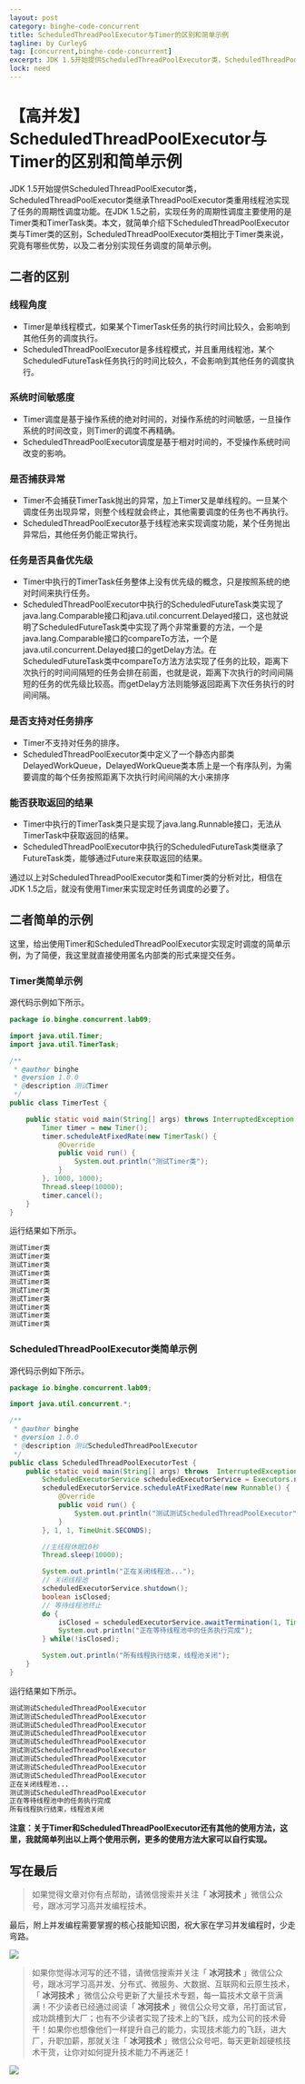 ```yaml
---
layout: post
category: binghe-code-concurrent
title: ScheduledThreadPoolExecutor与Timer的区别和简单示例
tagline: by CurleyG
tag: [concurrent,binghe-code-concurrent]
excerpt: JDK 1.5开始提供ScheduledThreadPoolExecutor类，ScheduledThreadPoolExecutor类继承ThreadPoolExecutor类重用线程池实现了任务的周期性调度功能。在JDK 1.5之前，实现任务的周期性调度主要使用的是Timer类和TimerTask类。本文，就简单介绍下ScheduledThreadPoolExecutor类与Timer类的区别，ScheduledThreadPoolExecutor类相比于Timer类来说，究竟有哪些优势，以及二者分别实现任务调度的简单示例。
lock: need
---
```


# 【高并发】ScheduledThreadPoolExecutor与Timer的区别和简单示例

JDK 1.5开始提供ScheduledThreadPoolExecutor类，ScheduledThreadPoolExecutor类继承ThreadPoolExecutor类重用线程池实现了任务的周期性调度功能。在JDK 1.5之前，实现任务的周期性调度主要使用的是Timer类和TimerTask类。本文，就简单介绍下ScheduledThreadPoolExecutor类与Timer类的区别，ScheduledThreadPoolExecutor类相比于Timer类来说，究竟有哪些优势，以及二者分别实现任务调度的简单示例。

## 二者的区别

### 线程角度

- Timer是单线程模式，如果某个TimerTask任务的执行时间比较久，会影响到其他任务的调度执行。
- ScheduledThreadPoolExecutor是多线程模式，并且重用线程池，某个ScheduledFutureTask任务执行的时间比较久，不会影响到其他任务的调度执行。

### 系统时间敏感度

- Timer调度是基于操作系统的绝对时间的，对操作系统的时间敏感，一旦操作系统的时间改变，则Timer的调度不再精确。
- ScheduledThreadPoolExecutor调度是基于相对时间的，不受操作系统时间改变的影响。

### 是否捕获异常

- Timer不会捕获TimerTask抛出的异常，加上Timer又是单线程的。一旦某个调度任务出现异常，则整个线程就会终止，其他需要调度的任务也不再执行。
- ScheduledThreadPoolExecutor基于线程池来实现调度功能，某个任务抛出异常后，其他任务仍能正常执行。

### 任务是否具备优先级

- Timer中执行的TimerTask任务整体上没有优先级的概念，只是按照系统的绝对时间来执行任务。
- ScheduledThreadPoolExecutor中执行的ScheduledFutureTask类实现了java.lang.Comparable接口和java.util.concurrent.Delayed接口，这也就说明了ScheduledFutureTask类中实现了两个非常重要的方法，一个是java.lang.Comparable接口的compareTo方法，一个是java.util.concurrent.Delayed接口的getDelay方法。在ScheduledFutureTask类中compareTo方法方法实现了任务的比较，距离下次执行的时间间隔短的任务会排在前面，也就是说，距离下次执行的时间间隔短的任务的优先级比较高。而getDelay方法则能够返回距离下次任务执行的时间间隔。

### 是否支持对任务排序

- Timer不支持对任务的排序。
- ScheduledThreadPoolExecutor类中定义了一个静态内部类DelayedWorkQueue，DelayedWorkQueue类本质上是一个有序队列，为需要调度的每个任务按照距离下次执行时间间隔的大小来排序

### 能否获取返回的结果

- Timer中执行的TimerTask类只是实现了java.lang.Runnable接口，无法从TimerTask中获取返回的结果。
- ScheduledThreadPoolExecutor中执行的ScheduledFutureTask类继承了FutureTask类，能够通过Future来获取返回的结果。

通过以上对ScheduledThreadPoolExecutor类和Timer类的分析对比，相信在JDK 1.5之后，就没有使用Timer来实现定时任务调度的必要了。

## 二者简单的示例

这里，给出使用Timer和ScheduledThreadPoolExecutor实现定时调度的简单示例，为了简便，我这里就直接使用匿名内部类的形式来提交任务。

### Timer类简单示例

源代码示例如下所示。

```java
package io.binghe.concurrent.lab09;

import java.util.Timer;
import java.util.TimerTask;

/**
 * @author binghe
 * @version 1.0.0
 * @description 测试Timer
 */
public class TimerTest {

    public static void main(String[] args) throws InterruptedException {
        Timer timer = new Timer();
        timer.scheduleAtFixedRate(new TimerTask() {
            @Override
            public void run() {
                System.out.println("测试Timer类");
            }
        }, 1000, 1000);
        Thread.sleep(10000);
        timer.cancel();
    }
}
```



运行结果如下所示。

```bash
测试Timer类
测试Timer类
测试Timer类
测试Timer类
测试Timer类
测试Timer类
测试Timer类
测试Timer类
测试Timer类
测试Timer类
```



### ScheduledThreadPoolExecutor类简单示例

源代码示例如下所示。

```java
package io.binghe.concurrent.lab09;

import java.util.concurrent.*;

/**
 * @author binghe
 * @version 1.0.0
 * @description 测试ScheduledThreadPoolExecutor
 */
public class ScheduledThreadPoolExecutorTest {
    public static void main(String[] args) throws  InterruptedException {
        ScheduledExecutorService scheduledExecutorService = Executors.newScheduledThreadPool(3);
        scheduledExecutorService.scheduleAtFixedRate(new Runnable() {
            @Override
            public void run() {
                System.out.println("测试测试ScheduledThreadPoolExecutor");
            }
        }, 1, 1, TimeUnit.SECONDS);

        //主线程休眠10秒
        Thread.sleep(10000);

        System.out.println("正在关闭线程池...");
        // 关闭线程池
        scheduledExecutorService.shutdown();
        boolean isClosed;
        // 等待线程池终止
        do {
            isClosed = scheduledExecutorService.awaitTermination(1, TimeUnit.DAYS);
            System.out.println("正在等待线程池中的任务执行完成");
        } while(!isClosed);

        System.out.println("所有线程执行结束，线程池关闭");
    }
}
```



运行结果如下所示。

```bash
测试测试ScheduledThreadPoolExecutor
测试测试ScheduledThreadPoolExecutor
测试测试ScheduledThreadPoolExecutor
测试测试ScheduledThreadPoolExecutor
测试测试ScheduledThreadPoolExecutor
测试测试ScheduledThreadPoolExecutor
测试测试ScheduledThreadPoolExecutor
测试测试ScheduledThreadPoolExecutor
测试测试ScheduledThreadPoolExecutor
正在关闭线程池...
测试测试ScheduledThreadPoolExecutor
正在等待线程池中的任务执行完成
所有线程执行结束，线程池关闭
```



**注意：关于Timer和ScheduledThreadPoolExecutor还有其他的使用方法，这里，我就简单列出以上两个使用示例，更多的使用方法大家可以自行实现。**


## 写在最后

> 如果觉得文章对你有点帮助，请微信搜索并关注「 **冰河技术** 」微信公众号，跟冰河学习高并发编程技术。


最后，附上并发编程需要掌握的核心技能知识图，祝大家在学习并发编程时，少走弯路。

![](https://img-blog.csdnimg.cn/20200322144644983.jpg?x-oss-process=image/watermark,type_ZmFuZ3poZW5naGVpdGk,shadow_10,text_aHR0cHM6Ly9ibG9nLmNzZG4ubmV0L2wxMDI4Mzg2ODA0,size_16,color_FFFFFF,t_70#pic_center)

> 如果你觉得冰河写的还不错，请微信搜索并关注「 **冰河技术** 」微信公众号，跟冰河学习高并发、分布式、微服务、大数据、互联网和云原生技术，「 **冰河技术** 」微信公众号更新了大量技术专题，每一篇技术文章干货满满！不少读者已经通过阅读「 **冰河技术** 」微信公众号文章，吊打面试官，成功跳槽到大厂；也有不少读者实现了技术上的飞跃，成为公司的技术骨干！如果你也想像他们一样提升自己的能力，实现技术能力的飞跃，进大厂，升职加薪，那就关注「 **冰河技术** 」微信公众号吧，每天更新超硬核技术干货，让你对如何提升技术能力不再迷茫！


![](https://img-blog.csdnimg.cn/20200906013715889.png)

